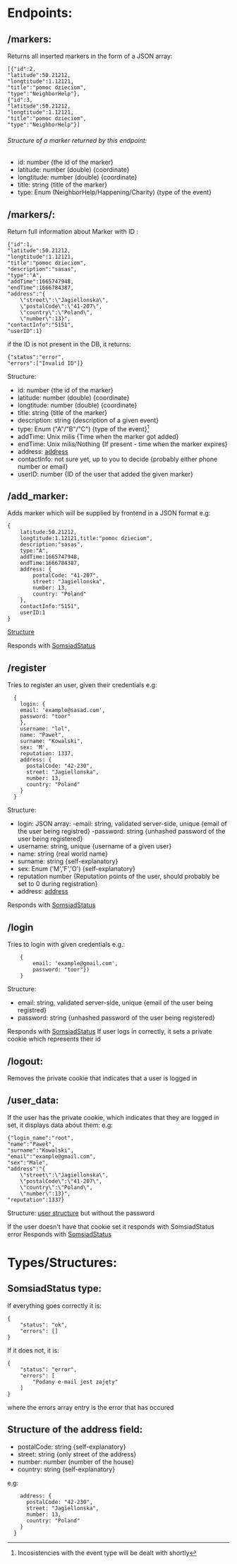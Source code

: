 # Endpoints:

## /markers:

Returns all inserted markers in the form of a JSON array:

```
[{"id":2,
"latitude":50.21212,
"longtitude":1.12121,
"title":"pomoc dzieciom",
"type":"NeighborHelp"},
{"id":3,
"latitude":50.21212,
"longtitude":1.12121,
"title":"pomoc dzieciom",
"type":"NeighborHelp"}]
```
###### Structure of a marker returned by this endpoint:

- id: number {the id of the marker}
- latitude: number (double) {coordinate}
- longtitude: number (double) {coordinate}
- title: string {title of the marker}
- type: Enum (NeighborHelp/Happening/Charity) {type of the event}

## /markers/<id>:

Return full information about Marker with ID <id>:

```
{"id":1,
"latitude":50.21212,
"longtitude":1.12121,
"title":"pomoc dzieciom",
"description":"sasas",
"type":"A",
"addTime":1665747948,
"endTime":1666784387,
"address":"{
	\"street\":\"Jagiellonska\",
	\"postalCode\":\"41-207\",
	\"country\":\"Poland\",
	\"number\":13}",
"contactInfo":"5151",
"userID":1}
```

if the ID is not present in the DB, it returns:

```
{"status":"error",
"errors":["Invalid ID"]}
```

<a name="markerStructure"></a>Structure:
- id: number {the id of the marker}
- latitude: number (double) {coordinate}
- longtitude: number (double) {coordinate}
- title: string {title of the marker}
- description: string {description of a given event}
- type: Enum ("A"/"B"/"C") {type of the event}[^1]
- addTime: Unix milis {Time when the marker got added}
- endTime: Unix milis/Nothing {If present - time when the marker expires}
- address: [address](#addressStructure)
- contactInfo: not sure yet, up to you to decide {probably either phone number or email}
- userID: number {ID of the user that added the given marker}

[^1]: Incosistencies with the event type will be dealt with shortly

## /add_marker:
Adds marker which will be supplied by frontend in a JSON format
e.g:
```
{
	latitude:50.21212,
	longtitude:1.12121,title:"pomoc dzieciom",
	description:"sasas",
	type:"A",
	addTime:1665747948,
	endTime:1666784387,
	address: {
		postalCode: "41-207",
		street: "Jagiellonska",
		number: 13,
		country: "Poland"
	},
	contactInfo:"5151",
	userID:1
}
```
[Structure](#markerStructure)

Responds with [SomsiadStatus](#somsiadStatus)

## /register
Tries to register an user, given their credentials
e.g:
```
  {
    login: {
	email: 'example@sasad.com',
	password: "toor"
    }, 
    username: "lol",
    name: "Paweł",
    surname: "Kowalski",
    sex: 'M',
    reputation: 1337,
    address: {
      postalCode: "42-230",
      street: "Jagiellonska",
      number: 13,
      country: "Poland"
    }
  }
```
<a name="userStructure"></a>Structure:
- login: JSON array:
    -email: string, validated server-side, unique {email of the user being registred}
    -password: string {unhashed password of the user being registered}
- username: string, unique {username of a given user}
- name: string {real world name}
- surname: string {self-explanatory}
- sex: Enum ('M','F','O') {self-explanatory}
- reputation number {Reputation points of the user, should probably be set to 0 during registration}
- address: [address](#addressStructure)

Responds with [SomsiadStatus](#somsiadStatus)

## /login
Tries to login with given credentials
e.g.:
```
	{
		email: 'example@gmail.com',
		password: "toor"})
	}
```
Structure:
- email: string, validated server-side, unique {email of the user being registred}
- password: string {unhashed password of the user being registered}

Responds with [SomsiadStatus](#somsiadStatus)
If user logs in correctly, it sets a private cookie which represents their id

## /logout:
Removes the private cookie that indicates that a user is logged in

## /user_data:
If the user has the private cookie, which indicates that they are logged in set, it displays data about them:
e.g:
```
{"login_name":"root",
"name":"Paweł",
"surname":"Kowalski",
"email":"example@gmail.com",
"sex":"Male",
"address":"{
	\"street\":\"Jagiellonska\",
	\"postalCode\":\"41-207\",
	\"country\":\"Poland\",
	\"number\":13}",
"reputation":1337}
```
Structure:
[user structure](#userStructure) but without the password

If the user doesn't have that cookie set it responds with SomsiadStatus error
Responds with [SomsiadStatus](#somsiadStatus)

# Types/Structures: 

## <a name="somsiadStatus"></a>SomsiadStatus type:
If everything goes correctly it is:
```
{
    "status": "ok",
    "errors": []
}
```
If it does not, it is:
```
{
    "status": "error",
    "errors": [
        "Podany e-mail jest zajęty"
    ]
}
```
where the errors array entry is the error that has occured

## <a name="addressStructure"></a>Structure of the address field:

- postalCode: string {self-explanatory}
- street: string {only street of the address}
- number: number {number of the house}
- country: string {self-explanatory}

e.g:
```
    address: {
      postalCode: "42-230",
      street: "Jagiellonska",
      number: 13,
      country: "Poland"
    }
  }
```
